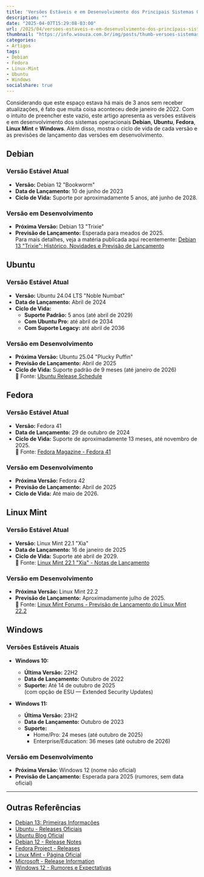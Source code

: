 ```yaml
---
title: 'Versões Estáveis e em Desenvolvimento dos Principais Sistemas Operacionais'
description: ""
date: "2025-04-07T15:29:08-03:00"
url: /2025/04/versoes-estaveis-e-em-desenvolvimento-dos-principais-sistemas-operacionais.html
thumbnail: "https://info.wsouza.com.br/img/posts/thumb-versoes-sistemas-operacionais.png"
categories:
- Artigos
tags:
- Debian
- Fedora
- Linux-Mint
- Ubuntu
- Windows
socialshare: true
---
```


Considerando que este espaço estava há mais de 3 anos sem receber atualizações, é fato que muita coisa aconteceu dede janeiro de 2022.
Com o intuito de preencher este vazio, este artigo apresenta as versões estáveis e em desenvolvimento dos sistemas operacionais **Debian**, **Ubuntu**, **Fedora**, **Linux Mint** e **Windows**. Além disso, mostra o ciclo de vida de cada versão e as previsões de lançamento das versões em desenvolvimento.

<!--more-->

## Debian

### Versão Estável Atual

- **Versão:** Debian 12 "Bookworm"
- **Data de Lançamento:** 10 de junho de 2023  
- **Ciclo de Vida:** Suporte por aproximadamente 5 anos, até junho de 2028.

### Versão em Desenvolvimento

- **Próxima Versão:** Debian 13 "Trixie"
- **Previsão de Lançamento:** Esperada para meados de 2025.  
Para mais detalhes, veja a matéria publicada aqui recentemente: <a href="https://info.wsouza.com.br/2025/04/debian13-primeiras-informacoes.html" target="_blank">Debian 13 "Trixie": Histórico, Novidades e Previsão de Lançamento</a>

## Ubuntu

### Versão Estável Atual

- **Versão:** Ubuntu 24.04 LTS "Noble Numbat"
- **Data de Lançamento:** Abril de 2024  
- **Ciclo de Vida:**
  - **Suporte Padrão:** 5 anos (até abril de 2029)
  - **Com Ubuntu Pro:** até abril de 2034
  - **Com Suporte Legacy:** até abril de 2036

### Versão em Desenvolvimento

- **Próxima Versão:** Ubuntu 25.04 "Plucky Puffin"
- **Previsão de Lançamento:** Abril de 2025  
- **Ciclo de Vida:** Suporte padrão de 9 meses (até janeiro de 2026)  
🔗 Fonte: <a href="https://wiki.ubuntu.com/Releases" target="_blank">Ubuntu Release Schedule</a>

## Fedora

### Versão Estável Atual

- **Versão:** Fedora 41  
- **Data de Lançamento:** 29 de outubro de 2024  
- **Ciclo de Vida:** Suporte de aproximadamente 13 meses, até novembro de 2025.  
🔗 Fonte: <a href="https://fedoramagazine.org/announcing-fedora-linux-41/" target="_blank">Fedora Magazine - Fedora 41</a>

### Versão em Desenvolvimento

- **Próxima Versão:** Fedora 42  
- **Previsão de Lançamento:** Abril de 2025  
- **Ciclo de Vida:** Até maio de 2026.

## Linux Mint

### Versão Estável Atual

- **Versão:** Linux Mint 22.1 "Xia"  
- **Data de Lançamento:** 16 de janeiro de 2025  
- **Ciclo de Vida:** Suporte até abril de 2029.  
🔗 Fonte: <a href="https://www.linuxmint.com/rel_xia.php" target="_blank">Linux Mint 22.1 "Xia" - Notas de Lançamento</a>

### Versão em Desenvolvimento

- **Próxima Versão:** Linux Mint 22.2  
- **Previsão de Lançamento:** Aproximadamente julho de 2025.  
🔗 Fonte: <a href="https://forums.linuxmint.com/viewtopic.php?t=440693" target="_blank">Linux Mint Forums - Previsão de Lançamento do Linux Mint 22.2</a>

## Windows

### Versões Estáveis Atuais

- **Windows 10:**
  - **Última Versão:** 22H2
  - **Data de Lançamento:** Outubro de 2022
  - **Suporte:** Até 14 de outubro de 2025  
    (com opção de ESU — Extended Security Updates)

- **Windows 11:**
  - **Última Versão:** 23H2
  - **Data de Lançamento:** Outubro de 2023
  - **Suporte:**
    - Home/Pro: 24 meses (até outubro de 2025)
    - Enterprise/Education: 36 meses (até outubro de 2026)

### Versão em Desenvolvimento

- **Próxima Versão:** Windows 12 (nome não oficial)
- **Previsão de Lançamento:** Esperada para 2025 (rumores, sem data oficial)

---

## Outras Referências

- <a href="https://info.wsouza.com.br/2025/04/debian13-primeiras-informacoes.html" target="_blank">Debian 13: Primeiras Informações</a>
- <a href="https://wiki.ubuntu.com/Releases" target="_blank">Ubuntu - Releases Oficiais</a>
- <a href="https://ubuntu.com/blog" target="_blank">Ubuntu Blog Oficial</a>
- <a href="https://www.debian.org/releases/bookworm/" target="_blank">Debian 12 - Release Notes</a>
- <a href="https://fedoraproject.org/wiki/Releases" target="_blank">Fedora Project - Releases</a>
- <a href="https://www.linuxmint.com/" target="_blank">Linux Mint - Página Oficial</a>
- <a href="https://learn.microsoft.com/en-us/windows/release-health/release-information" target="_blank">Microsoft - Release Information</a>
- <a href="https://www.windowscentral.com/software-apps/windows-11/windows-12-everything-we-know-so-far" target="_blank">Windows 12 - Rumores e Expectativas</a>
